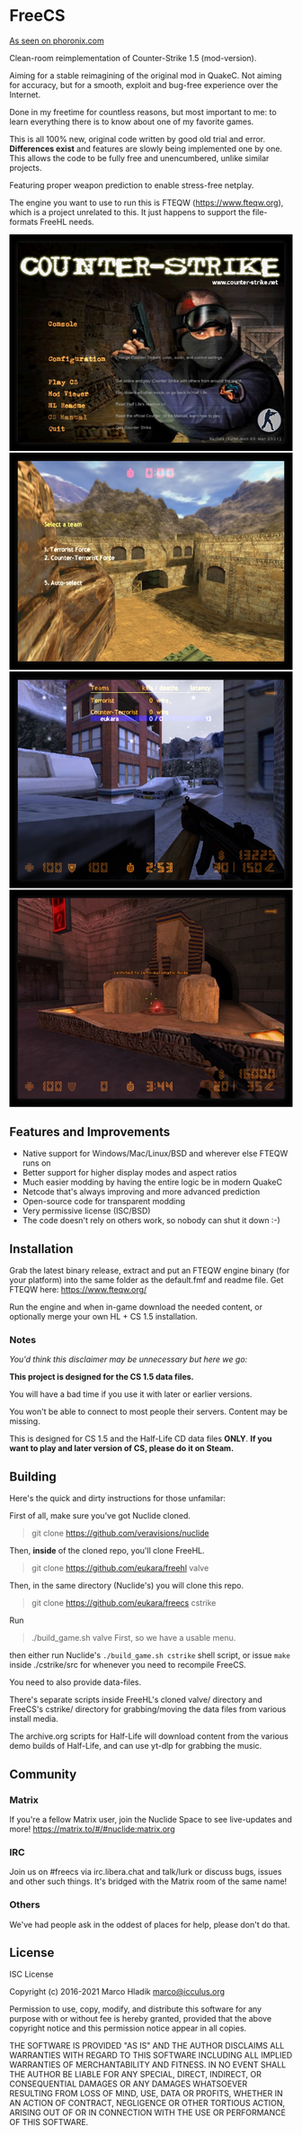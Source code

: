 # FreeCS
[As seen on phoronix.com](https://phoronix.com/scan.php?page=news_item&px=FreeCS-Open-Counter-Strike)

Clean-room reimplementation of Counter-Strike 1.5 (mod-version).

Aiming for a stable reimagining of the original mod in QuakeC.
Not aiming for accuracy, but for a smooth, exploit and bug-free
experience over the Internet.

Done in my freetime for countless reasons, but most important to me: to learn everything there is to know about one of my favorite games.

This is all 100% new, original code written by good old trial and error.
**Differences exist** and features are slowly being implemented one by one.
This allows the code to be fully free and unencumbered, unlike similar projects.

Featuring proper weapon prediction to enable stress-free netplay.

The engine you want to use to run this is FTEQW (https://www.fteqw.org), which is a project unrelated to this. It just happens to support the file-formats FreeHL needs.

![Preview 1](img/preview1.jpg)
![Preview 2](img/preview2.jpg)
![Preview 3](img/preview3.jpg)
![Preview 4](img/preview4.jpg)

## Features and Improvements
* Native support for Windows/Mac/Linux/BSD and wherever else FTEQW runs on
* Better support for higher display modes and aspect ratios
* Much easier modding by having the entire logic be in modern QuakeC
* Netcode that's always improving and more advanced prediction
* Open-source code for transparent modding
* Very permissive license (ISC/BSD)
* The code doesn't rely on others work, so nobody can shut it down :-)

## Installation
Grab the latest binary release, extract and put an FTEQW engine binary (for your platform) into the same folder as the default.fmf and readme file.
Get FTEQW here: https://www.fteqw.org/

Run the engine and when in-game download the needed content, or optionally merge your own HL + CS 1.5 installation.

### Notes

*You'd think this disclaimer may be unnecessary but here we go:*

**This project is designed for the CS 1.5 data files.**

You will have a bad time if you use it with later or earlier versions.

You won't be able to connect to most people their servers. Content may be missing.

This is designed for CS 1.5 and the Half-Life CD data files **ONLY**.
**If you want to play and later version of CS, please do it on Steam.**

## Building
Here's the quick and dirty instructions for those unfamilar:

First of all, make sure you've got Nuclide cloned.

> git clone https://github.com/veravisions/nuclide

Then, **inside** of the cloned repo, you'll clone FreeHL.

> git clone https://github.com/eukara/freehl valve

Then, in the same directory (Nuclide's) you will clone this repo.

> git clone https://github.com/eukara/freecs cstrike

Run 
> ./build_game.sh valve
First, so we have a usable menu.

then either run Nuclide's `./build_game.sh cstrike` shell script, or issue `make` inside
./cstrike/src for whenever you need to recompile FreeCS.

You need to also provide data-files.

There's separate scripts inside FreeHL's cloned valve/ directory and FreeCS's cstrike/ directory
for grabbing/moving the data files from various install media.

The archive.org scripts for Half-Life will download content from the various demo builds of Half-Life, and can use yt-dlp for grabbing the music.

## Community

### Matrix
If you're a fellow Matrix user, join the Nuclide Space to see live-updates and more!
https://matrix.to/#/#nuclide:matrix.org

### IRC
Join us on #freecs via irc.libera.chat and talk/lurk or discuss bugs, issues
and other such things. It's bridged with the Matrix room of the same name!

### Others
We've had people ask in the oddest of places for help, please don't do that.

## License
ISC License

Copyright (c) 2016-2021 Marco Hladik <marco@icculus.org>

Permission to use, copy, modify, and distribute this software for any
purpose with or without fee is hereby granted, provided that the above
copyright notice and this permission notice appear in all copies.

THE SOFTWARE IS PROVIDED "AS IS" AND THE AUTHOR DISCLAIMS ALL WARRANTIES
WITH REGARD TO THIS SOFTWARE INCLUDING ALL IMPLIED WARRANTIES OF
MERCHANTABILITY AND FITNESS. IN NO EVENT SHALL THE AUTHOR BE LIABLE FOR
ANY SPECIAL, DIRECT, INDIRECT, OR CONSEQUENTIAL DAMAGES OR ANY DAMAGES
WHATSOEVER RESULTING FROM LOSS OF MIND, USE, DATA OR PROFITS, WHETHER
IN AN ACTION OF CONTRACT, NEGLIGENCE OR OTHER TORTIOUS ACTION, ARISING
OUT OF OR IN CONNECTION WITH THE USE OR PERFORMANCE OF THIS SOFTWARE.
 
